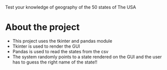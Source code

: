 Test your knowledge of geography of the 50 states of The USA
<h1>
  About the project
</h1>
<ul>
  <li>
    This project uses the tkinter and pandas module
  </li>
  <li>
    Tkinter is used to render the GUI
  </li>
  <li>
    Pandas is used to read the states from the csv
  </li>
  <li>
    The system randomly points to a state rendered on the GUI and the user has to guess the right name of the state!!
  </li>

</ul>
